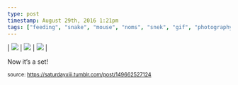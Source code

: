 ```yaml
---
type: post
timestamp: August 29th, 2016 1:21pm
tags: ["feeding", "snake", "mouse", "noms", "snek", "gif", "photography"]
---
```


| <img src="https://saturdayxiii.github.io/media/149662527124_1.gif"/> | <img src="https://saturdayxiii.github.io/media/149662527124_2.gif"/> | <img src="https://saturdayxiii.github.io/media/149662527124_3.gif"/> |

Now it’s a set!
 
  
<small>source: https://saturdayxiii.tumblr.com/post/149662527124</small>